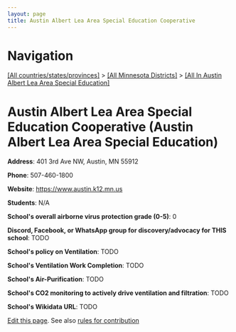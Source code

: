 ```yaml
---
layout: page
title: Austin Albert Lea Area Special Education Cooperative
---
```

# Navigation

[[All countries/states/provinces]](../../..) > [[All Minnesota Districts]](../..) > [[All In Austin Albert Lea Area Special Education]](..)

# Austin Albert Lea Area Special Education Cooperative (Austin Albert Lea Area Special Education)

**Address**: 401 3rd Ave NW, Austin, MN 55912

**Phone**: 507-460-1800

**Website**: <https://www.austin.k12.mn.us>

**Students**: N/A

**School's overall airborne virus protection grade (0-5)**: 0

**Discord, Facebook, or WhatsApp group for discovery/advocacy for THIS school**: TODO

**School's policy on Ventilation**: TODO

**School's Ventilation Work Completion**: TODO

**School's Air-Purification**: TODO

**School's CO2 monitoring to actively drive ventilation and filtration**: TODO

**School's Wikidata URL**: TODO


[Edit this page](https://github.com/ventilate-schools/MN/edit/main/./Austin_Albert_Lea_Area_Special_Education/Austin_Albert_Lea_Area_Special_Education_Cooperative.md). See also [rules for contribution](../../../contribution-rules/)